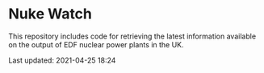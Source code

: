 # Nuke Watch

This repository includes code for retrieving the latest information available on the output of EDF nuclear power plants in the UK.

Last updated: 2021-04-25 18:24